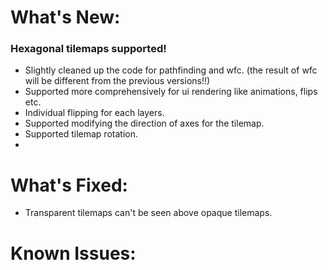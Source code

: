 # What's New:

### Hexagonal tilemaps supported!
- Slightly cleaned up the code for pathfinding and wfc. (the result of wfc will be different from the previous versions!!)
- Supported more comprehensively for ui rendering like animations, flips etc.
- Individual flipping for each layers.
- Supported modifying the direction of axes for the tilemap.
- Supported tilemap rotation.
- 

# What's Fixed:
- Transparent tilemaps can't be seen above opaque tilemaps.

# Known Issues:

